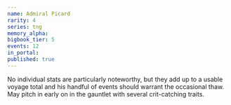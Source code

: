 ```yaml
---
name: Admiral Picard
rarity: 4
series: tng
memory_alpha:
bigbook_tier: 5
events: 12
in_portal:
published: true
---
```


 No individual stats are particularly noteworthy, but they add up to a usable voyage total and his handful of events should warrant the occasional thaw. May pitch in early on in the gauntlet with several crit-catching traits.
